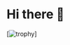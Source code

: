 # Hi there 👋
[![trophy](https://github-profile-trophy.vercel.app/?username=laurensius&column=3&margin-w=15&margin-h=15)]
